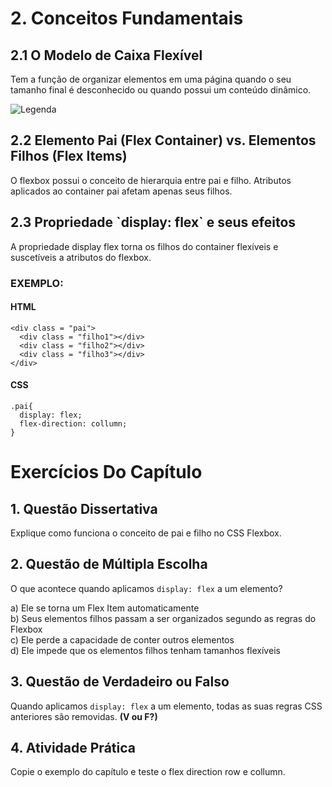 # 2\. Conceitos Fundamentais

## 2.1 O Modelo de Caixa Flexível

Tem a função de organizar elementos em uma página quando o seu tamanho final é desconhecido ou quando possui um conteúdo dinâmico. 

![Legenda](https://css-tricks.com/wp-content/uploads/2018/10/01-container.svg)

## 2.2 Elemento Pai (Flex Container) vs. Elementos Filhos (Flex Items)

O flexbox possui o conceito de hierarquia entre pai e filho. Atributos aplicados ao container pai afetam apenas seus filhos.

## 2.3 Propriedade \`display: flex\` e seus efeitos

A propriedade display flex torna os filhos do container flexíveis e suscetíveis a atributos do flexbox.  

### EXEMPLO:

#### HTML
```
<div class = "pai">
  <div class = "filho1"></div>
  <div class = "filho2"></div>
  <div class = "filho3"></div>
</div>

```

#### CSS
```
.pai{
  display: flex;
  flex-direction: collumn;
}

```

# Exercícios Do Capítulo

## 1. Questão Dissertativa  
Explique como funciona o conceito de pai e filho no CSS Flexbox.

## 2. Questão de Múltipla Escolha  
O que acontece quando aplicamos `display: flex` a um elemento?  

a) Ele se torna um Flex Item automaticamente  
b) Seus elementos filhos passam a ser organizados segundo as regras do Flexbox  
c) Ele perde a capacidade de conter outros elementos  
d) Ele impede que os elementos filhos tenham tamanhos flexíveis  

## 3. Questão de Verdadeiro ou Falso  
Quando aplicamos `display: flex` a um elemento, todas as suas regras CSS anteriores são removidas. **(V ou F?)**

## 4. Atividade Prática  
Copie o exemplo do capítulo e teste o flex direction row e collumn.
